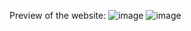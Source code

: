 Preview of the website:
![image](https://github.com/SaiKrishnaramu/Weather-App/assets/115349848/d4f4459f-64cf-4475-8119-db8e926b7a24)
![image](https://github.com/SaiKrishnaramu/Weather-App/assets/115349848/1470f38d-ff30-4794-bae5-abd0e674ffdf)
